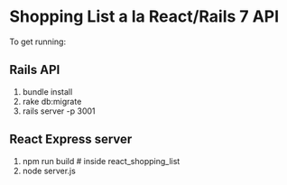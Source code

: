 # Shopping List a la React/Rails 7 API

To get running:

## Rails API

1) bundle install
2) rake db:migrate
3) rails server -p 3001

## React Express server

1) npm run build # inside react\_shopping\_list
2) node server.js

